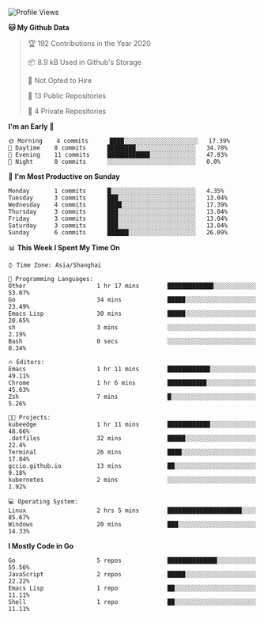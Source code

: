 <!--START_SECTION:waka-->
![Profile Views](http://img.shields.io/badge/Profile%20Views-46-blue)

**🐱 My Github Data** 

> 🏆 192 Contributions in the Year 2020
 > 
> 📦 8.9 kB Used in Github's Storage 
 > 
> 🚫 Not Opted to Hire
 > 
> 📜 13 Public Repositories 
 > 
> 🔑 4 Private Repositories  
 > 
**I'm an Early 🐤** 

```text
🌞 Morning    4 commits      ████░░░░░░░░░░░░░░░░░░░░░   17.39% 
🌆 Daytime    8 commits      ████████░░░░░░░░░░░░░░░░░   34.78% 
🌃 Evening    11 commits     ████████████░░░░░░░░░░░░░   47.83% 
🌙 Night      0 commits      ░░░░░░░░░░░░░░░░░░░░░░░░░   0.0%

```
📅 **I'm Most Productive on Sunday** 

```text
Monday       1 commits      █░░░░░░░░░░░░░░░░░░░░░░░░   4.35% 
Tuesday      3 commits      ███░░░░░░░░░░░░░░░░░░░░░░   13.04% 
Wednesday    4 commits      ████░░░░░░░░░░░░░░░░░░░░░   17.39% 
Thursday     3 commits      ███░░░░░░░░░░░░░░░░░░░░░░   13.04% 
Friday       3 commits      ███░░░░░░░░░░░░░░░░░░░░░░   13.04% 
Saturday     3 commits      ███░░░░░░░░░░░░░░░░░░░░░░   13.04% 
Sunday       6 commits      ██████░░░░░░░░░░░░░░░░░░░   26.09%

```


📊 **This Week I Spent My Time On** 

```text
⌚︎ Time Zone: Asia/Shanghai

💬 Programming Languages: 
Other                    1 hr 17 mins        █████████████░░░░░░░░░░░░   53.07% 
Go                       34 mins             █████░░░░░░░░░░░░░░░░░░░░   23.49% 
Emacs Lisp               30 mins             █████░░░░░░░░░░░░░░░░░░░░   20.65% 
sh                       3 mins              ░░░░░░░░░░░░░░░░░░░░░░░░░   2.19% 
Bash                     0 secs              ░░░░░░░░░░░░░░░░░░░░░░░░░   0.34%

🔥 Editors: 
Emacs                    1 hr 11 mins        ████████████░░░░░░░░░░░░░   49.11% 
Chrome                   1 hr 6 mins         ███████████░░░░░░░░░░░░░░   45.63% 
Zsh                      7 mins              █░░░░░░░░░░░░░░░░░░░░░░░░   5.26%

🐱‍💻 Projects: 
kubeedge                 1 hr 11 mins        ████████████░░░░░░░░░░░░░   48.66% 
.dotfiles                32 mins             █████░░░░░░░░░░░░░░░░░░░░   22.4% 
Terminal                 26 mins             ████░░░░░░░░░░░░░░░░░░░░░   17.84% 
gccio.github.io          13 mins             ██░░░░░░░░░░░░░░░░░░░░░░░   9.18% 
kubernetes               2 mins              ░░░░░░░░░░░░░░░░░░░░░░░░░   1.92%

💻 Operating System: 
Linux                    2 hrs 5 mins        █████████████████████░░░░   85.67% 
Windows                  20 mins             ███░░░░░░░░░░░░░░░░░░░░░░   14.33%

```

**I Mostly Code in Go** 

```text
Go                       5 repos             ██████████████░░░░░░░░░░░   55.56% 
JavaScript               2 repos             █████░░░░░░░░░░░░░░░░░░░░   22.22% 
Emacs Lisp               1 repo              ██░░░░░░░░░░░░░░░░░░░░░░░   11.11% 
Shell                    1 repo              ██░░░░░░░░░░░░░░░░░░░░░░░   11.11%

```



<!--END_SECTION:waka-->
